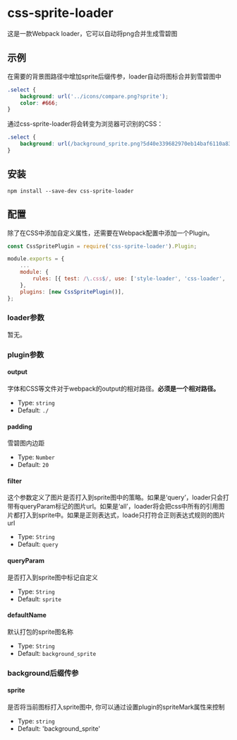 # css-sprite-loader

这是一款Webpack loader，它可以自动将png合并生成雪碧图

## 示例

在需要的背景图路径中增加sprite后缀传参，loader自动将图标合并到雪碧图中

``` css
.select {
    background: url('../icons/compare.png?sprite');
    color: #666;
}
```

通过css-sprite-loader将会转变为浏览器可识别的CSS：

``` css
.select {
    background: url(/background_sprite.png?5d40e339682970eb14baf6110a83ddde) no-repeat;background-position: -100px -0px;
}
```

## 安装

``` shell
npm install --save-dev css-sprite-loader
```

## 配置

除了在CSS中添加自定义属性，还需要在Webpack配置中添加一个Plugin。

```javascript
const CssSpritePlugin = require('css-sprite-loader').Plugin;

module.exports = {
    ...
    module: {
        rules: [{ test: /\.css$/, use: ['style-loader', 'css-loader', 'css-sprite-loader'] }],
    },
    plugins: [new CssSpritePlugin()],
};
```

### loader参数

暂无。

### plugin参数

#### output

字体和CSS等文件对于webpack的output的相对路径。**必须是一个相对路径。**

- Type: `string`
- Default: `./`


#### padding

雪碧图内边距

- Type: `Number`
- Default: `20`
#### filter

这个参数定义了图片是否打入到sprite图中的策略。如果是‘query’，loader只会打带有queryParam标记的图片url。如果是‘all’，loader将会把css中所有的引用图片都打入到sprite中。如果是正则表达式，loade只打符合正则表达式规则的图片url

- Type: `String`
- Default: `query`
#### queryParam

是否打入到sprite图中标记自定义

- Type: `String`
- Default: `sprite`
#### defaultName

默认打包的sprite图名称

- Type: `String`
- Default: `background_sprite`

### background后缀传参

#### sprite

是否将当前图标打入sprite图中, 你可以通过设置plugin的spriteMark属性来控制

- Type: `string`
- Default: 'background_sprite'



